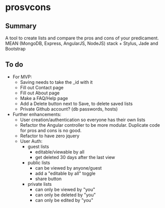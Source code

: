 prosvcons
=========

Summary
-------
A tool to create lists and compare the pros and cons of your predicament. MEAN (MongoDB, Express, AngularJS, NodeJS)
stack + Stylus, Jade and Bootstrap


To do
-----
- For MVP:
    - Saving needs to take the _id with it
    - Fill out Contact page
    - Fill out About page
    - Make a FAQ/Help page
    - Add a Delete button next to Save, to delete saved lists
    - Private Github account? (db passwords, hosts)
- Further enhancements:
    - User creation/authentication so everyone has their own lists
    - Refactor the Angular controller to be more modular.  Duplicate code for pros and cons is no good.
    - Refactor to have zero jquery
    - User Auth:
        - guest lists
            - editable/viewable by all
            - get deleted 30 days after the last view
        - public lists
            - can be viewed by anyone/guest
            - add a "editable by all" toggle
            - share button
        - private lists
            - can only be viewed by "you"
            - can only be deleted by "you"
            - can only be edited by "you"